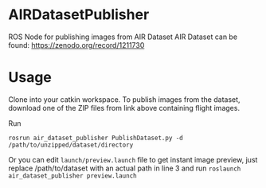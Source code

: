 # AIRDatasetPublisher

ROS Node for publishing images from AIR Dataset
AIR Dataset can be found:
https://zenodo.org/record/1211730

# Usage

Clone into your catkin workspace.
To publish images from the dataset, download one of the ZIP files from link above containing flight images.

Run 
```
rosrun air_dataset_publisher PublishDataset.py -d /path/to/unzipped/dataset/directory
```
Or you can edit `launch/preview.launch` file to get instant image preview, just 
replace /path/to/dataset with an actual path in line 3 and run `roslaunch air_dataset_publisher preview.launch`
